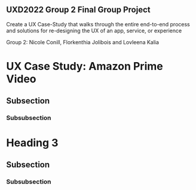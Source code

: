 ## UXD2022 Group 2 Final Group Project

Create a UX Case-Study that walks through the entire end-to-end process and solutions for re-designing the UX of an app, service, or experience

Group 2: Nicole Conill, Florkenthia Jolibois and Lovleena Kalia

# UX Case Study: Amazon Prime Video

## Subsection

### Subsubsection

# Heading 3

## Subsection

### Subsubsection

